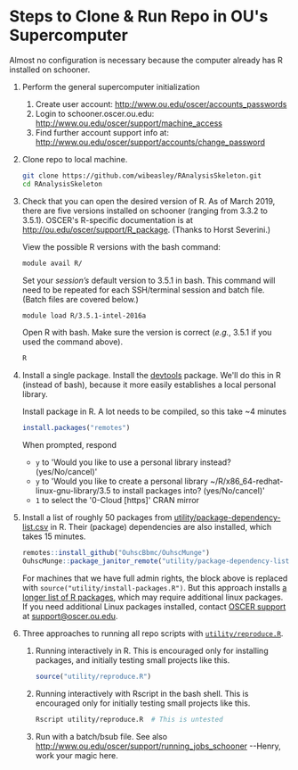 Steps to Clone & Run Repo in OU's Supercomputer
========

Almost no configuration is necessary because the computer already has R installed on schooner. 

1. Perform the general supercomputer initialization
    1. Create user account: http://www.ou.edu/oscer/accounts_passwords
    1. Login to schooner.oscer.ou.edu: http://www.ou.edu/oscer/support/machine_access
    1. Find further account support info at: http://www.ou.edu/oscer/support/accounts/change_password

1. Clone repo to local machine.

    ```bash
    git clone https://github.com/wibeasley/RAnalysisSkeleton.git
    cd RAnalysisSkeleton
    ```

1. Check that you can open the desired version of R.  As of March 2019, there are five versions installed on schooner (ranging from 3.3.2 to 3.5.1).  OSCER's R-specific documentation is at http://ou.edu/oscer/support/R_package.  (Thanks to Horst Severini.)

    View the possible R versions with the bash command:
    
    ```bash
    module avail R/
    ```
    
    Set your *session’s* default version to 3.5.1 in bash.  This command will need to be repeated for each SSH/terminal session and batch file.  (Batch files are covered below.)
    ```bash
    module load R/3.5.1-intel-2016a
    ```
    
    Open R with bash.  Make sure the version is correct (*e.g.*, 3.5.1 if you used the command above).
    ```bash
    R
    ```
    
1. Install a single package.  Install the [devtools](https://CRAN.R-project.org/package=devtools) package.  We'll do this in R (instead of bash), because it more easily establishes a local personal library.
 
    Install package in R.  A lot needs to be compiled, so this take ~4 minutes
    ```R
    install.packages("remotes")
    ```
    
    When prompted, respond
    * `y` to 'Would you like to use a personal library instead? (yes/No/cancel)'
    * `y` to 'Would you like to create a personal library ~/R/x86_64-redhat-linux-gnu-library/3.5 to install packages into? (yes/No/cancel)'
    * `1` to select the '0-Cloud [https]' CRAN mirror

1. Install a list of roughly 50 packages from [utility/package-dependency-list.csv](https://github.com/wibeasley/RAnalysisSkeleton/blob/master/utility/package-dependency-list.csv) in R.  Their (package) dependencies are also installed, which takes 15 minutes.

    ```r
    remotes::install_github("OuhscBbmc/OuhscMunge")
    OuhscMunge::package_janitor_remote("utility/package-dependency-list.csv")
    ```
    
    For machines that we have full admin rights, the block above is replaced with `source("utility/install-packages.R")`.  But this approach installs [a longer list of R packages](https://github.com/OuhscBbmc/RedcapExamplesAndPatterns/blob/master/utility/package-dependency-list.csv), which may require additional linux packages.  If you need additional Linux packages installed, contact [OSCER support](http://www.ou.edu/oscer) at support@oscer.ou.edu.
    
1. Three approaches to running all repo scripts with [`utility/reproduce.R`](https://github.com/wibeasley/RAnalysisSkeleton/blob/master/utility/reproduce.R).

    1. Running interactively in R.  This is encouraged only for installing packages, and initially testing small projects like this.
        ```r
        source("utility/reproduce.R")
        ```
    
    1. Running interactively with Rscript in the bash shell.  This is encouraged only for initially testing small projects like this.
        ```bash
        Rscript utility/reproduce.R  # This is untested
        ```
    
    1. Run with a batch/bsub file. See also http://www.ou.edu/oscer/support/running_jobs_schooner
        --Henry, work your magic here.

